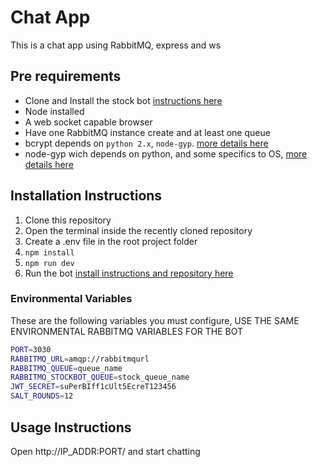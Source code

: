 # Chat App
This is a chat app using RabbitMQ, express and ws

## Pre requirements

- Clone and Install the stock bot [instructions here](https://github.com/guitartsword/chat-stock-bot)
- Node installed
- A web socket capable browser
- Have one RabbitMQ instance create and at least one queue
- bcrypt depends on `python 2.x`, `node-gyp`. [more details here](https://github.com/kelektiv/node.bcrypt.js)
- node-gyp wich depends on python, and some specifics to OS, [more details here](https://github.com/nodejs/node-gyp)


## Installation Instructions

1. Clone this repository
2. Open the terminal inside the recently cloned repository
3. Create a .env file in the root project folder
4. `npm install`
5. `npm run dev`
6. Run the bot [install instructions and repository here](https://github.com/guitartsword/chat-stock-bot)

### Environmental Variables

These are the following variables you must configure,
USE THE SAME ENVIRONMENTAL RABBITMQ VARIABLES FOR THE BOT

```sh
PORT=3030
RABBITMQ_URL=amqp://rabbitmqurl
RABBITMQ_QUEUE=queue_name
RABBITMQ_STOCKBOT_QUEUE=stock_queue_name
JWT_SECRET=suPerBIff1cUlt5EcreT123456
SALT_ROUNDS=12
```

## Usage Instructions

Open http://IP_ADDR:PORT/ and start chatting
